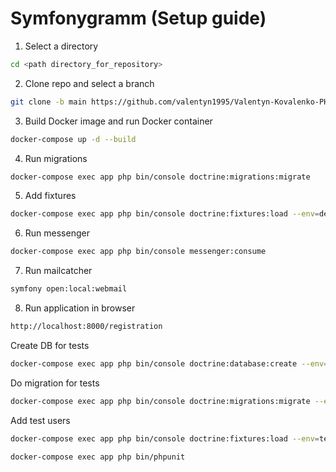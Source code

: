 # Symfonygramm (Setup guide)

1. Select a directory
```sh
cd <path directory_for_repository>
```
2. Clone repo and select a branch
```sh
git clone -b main https://github.com/valentyn1995/Valentyn-Kovalenko-PHP-Symfony-local-.git
```
3. Build Docker image and run Docker container
```sh
docker-compose up -d --build
```
4. Run migrations
```sh
docker-compose exec app php bin/console doctrine:migrations:migrate
```
5. Add fixtures
```sh
docker-compose exec app php bin/console doctrine:fixtures:load --env=dev --group=AppFixtures
```
6. Run messenger
```sh
docker-compose exec app php bin/console messenger:consume   
```
7. Run mailcatcher
```sh
symfony open:local:webmail
```
8. Run application in browser
```sh
http://localhost:8000/registration
```
Create DB for tests
```sh
docker-compose exec app php bin/console doctrine:database:create --env=test
```
Do migration for tests
```sh
docker-compose exec app php bin/console doctrine:migrations:migrate --env=test
```
Add test users
```sh
docker-compose exec app php bin/console doctrine:fixtures:load --env=test --group=TestFixtures
```
```sh
docker-compose exec app php bin/phpunit
```

